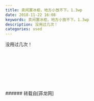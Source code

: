 ```yaml
---
title: 卖闲置冰柜，地方小放不下。1.3wp
date: 2018-11-22 16:08
keywords: 卖闲置冰柜，地方小放不下。1.3wp
description: 没用过几次！
categories: used
---
```

<td class="t_f" id="postmessage_2331892">

没用过几次！<br/>
<img alt="" border="0" class="zoom" data-cf-modified-9508c1f7f748d27ffa635bc6-="" file="http://www.flw.ph/data/appbyme/upload/image/201811/22/3KGV04GMC7Bv.jpg" id="aimg_YCm1H" lazyloadthumb="1" onclick="" onmouseover="" src="http://www.flw.ph/data/appbyme/upload/image/201811/22/3KGV04GMC7Bv.jpg"/><br/>
<br/>
<img alt="" border="0" class="zoom" data-cf-modified-9508c1f7f748d27ffa635bc6-="" file="http://www.flw.ph/data/appbyme/upload/image/201811/22/RRVnM8tBBOdO.jpg" id="aimg_NygoT" lazyloadthumb="1" onclick="" onmouseover="" src="http://www.flw.ph/data/appbyme/upload/image/201811/22/RRVnM8tBBOdO.jpg"/><br/>
<br/>
<img alt="" border="0" class="zoom" data-cf-modified-9508c1f7f748d27ffa635bc6-="" file="http://www.flw.ph/data/appbyme/upload/image/201811/22/zWMZJlUwRu7V.jpg" id="aimg_qzFgg" lazyloadthumb="1" onclick="" onmouseover="" src="http://www.flw.ph/data/appbyme/upload/image/201811/22/zWMZJlUwRu7V.jpg"/><br/>
<br/>
<img alt="" border="0" class="zoom" data-cf-modified-9508c1f7f748d27ffa635bc6-="" file="http://www.flw.ph/data/appbyme/upload/image/201811/22/5WLNTKGYhPhW.jpg" id="aimg_kznrr" lazyloadthumb="1" onclick="" onmouseover="" src="http://www.flw.ph/data/appbyme/upload/image/201811/22/5WLNTKGYhPhW.jpg"/><br/>
<br/>
<img alt="" border="0" class="zoom" data-cf-modified-9508c1f7f748d27ffa635bc6-="" file="http://www.flw.ph/data/appbyme/upload/image/201811/22/SfW8S7sYy0aC.jpg" id="aimg_r6z6D" lazyloadthumb="1" onclick="" onmouseover="" src="http://www.flw.ph/data/appbyme/upload/image/201811/22/SfW8S7sYy0aC.jpg"/><br/>
<br/>
<img alt="" border="0" class="zoom" data-cf-modified-9508c1f7f748d27ffa635bc6-="" file="http://www.flw.ph/data/appbyme/upload/image/201811/22/YaiYL9OEy1Kq.jpg" id="aimg_s2373" lazyloadthumb="1" onclick="" onmouseover="" src="http://www.flw.ph/data/appbyme/upload/image/201811/22/YaiYL9OEy1Kq.jpg"/><br/>
<br/>
<img alt="" border="0" class="zoom" data-cf-modified-9508c1f7f748d27ffa635bc6-="" file="http://www.flw.ph/data/appbyme/upload/image/201811/22/y6dAbmkFFILN.jpg" id="aimg_S0fZ1" lazyloadthumb="1" onclick="" onmouseover="" src="http://www.flw.ph/data/appbyme/upload/image/201811/22/y6dAbmkFFILN.jpg"/><br/>
<br/>
</td>
###### 转载自[菲龙网]